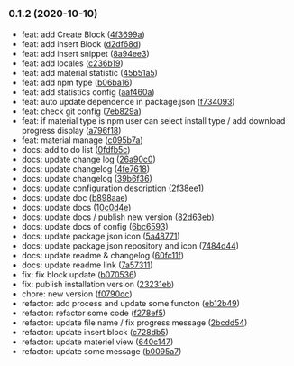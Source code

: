 ## <small>0.1.2 (2020-10-10)</small>

* feat: add Create Block ([4f3699a](https://github.com/panmenglin/dendrobium/commit/4f3699a))
* feat: add insert Block ([d2df68d](https://github.com/panmenglin/dendrobium/commit/d2df68d))
* feat: add insert snippet ([8a94ee3](https://github.com/panmenglin/dendrobium/commit/8a94ee3))
* feat: add locales ([c236b19](https://github.com/panmenglin/dendrobium/commit/c236b19))
* feat: add material statistic ([45b51a5](https://github.com/panmenglin/dendrobium/commit/45b51a5))
* feat: add npm type ([b06ba16](https://github.com/panmenglin/dendrobium/commit/b06ba16))
* feat: add statistics config ([aaf460a](https://github.com/panmenglin/dendrobium/commit/aaf460a))
* feat: auto update dependence in package.json ([f734093](https://github.com/panmenglin/dendrobium/commit/f734093))
* feat: check git config ([7eb829a](https://github.com/panmenglin/dendrobium/commit/7eb829a))
* feat: if material type is npm user can select install type / add download progress display ([a796f18](https://github.com/panmenglin/dendrobium/commit/a796f18))
* feat: material manage ([c095b7a](https://github.com/panmenglin/dendrobium/commit/c095b7a))
* docs: add to do list ([0fdfb5c](https://github.com/panmenglin/dendrobium/commit/0fdfb5c))
* docs: update change log ([26a90c0](https://github.com/panmenglin/dendrobium/commit/26a90c0))
* docs: update changelog ([4fe7618](https://github.com/panmenglin/dendrobium/commit/4fe7618))
* docs: update changelog ([39b6f36](https://github.com/panmenglin/dendrobium/commit/39b6f36))
* docs: update configuration description ([2f38ee1](https://github.com/panmenglin/dendrobium/commit/2f38ee1))
* docs: update doc ([b898aae](https://github.com/panmenglin/dendrobium/commit/b898aae))
* docs: update docs ([10c0d4e](https://github.com/panmenglin/dendrobium/commit/10c0d4e))
* docs: update docs / publish new version ([82d63eb](https://github.com/panmenglin/dendrobium/commit/82d63eb))
* docs: update docs of config ([6bc6593](https://github.com/panmenglin/dendrobium/commit/6bc6593))
* docs: update package.json icon ([5a48771](https://github.com/panmenglin/dendrobium/commit/5a48771))
* docs: update package.json repository and icon ([7484d44](https://github.com/panmenglin/dendrobium/commit/7484d44))
* docs: update readme & changelog ([60fc11f](https://github.com/panmenglin/dendrobium/commit/60fc11f))
* docs: update readme link ([7a57311](https://github.com/panmenglin/dendrobium/commit/7a57311))
* fix: fix block update ([b070536](https://github.com/panmenglin/dendrobium/commit/b070536))
* fix: publish installation version ([23231eb](https://github.com/panmenglin/dendrobium/commit/23231eb))
* chore: new version ([f0790dc](https://github.com/panmenglin/dendrobium/commit/f0790dc))
* refactor: add process and update some functon ([eb12b49](https://github.com/panmenglin/dendrobium/commit/eb12b49))
* refactor: refactor some code ([f278ef5](https://github.com/panmenglin/dendrobium/commit/f278ef5))
* refactor: update file name / fix progress message ([2bcdd54](https://github.com/panmenglin/dendrobium/commit/2bcdd54))
* refactor: update insert block ([c728db5](https://github.com/panmenglin/dendrobium/commit/c728db5))
* refactor: update materiel view ([640c147](https://github.com/panmenglin/dendrobium/commit/640c147))
* refactor: update some message ([b0095a7](https://github.com/panmenglin/dendrobium/commit/b0095a7))



